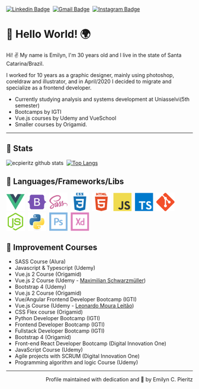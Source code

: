 [![Linkedin Badge](https://img.shields.io/badge/-LinkedIn-blue?style=flat-square&logo=Linkedin&logoColor=white&link=https://www.linkedin.com/in/ecpieritz/)](https://www.linkedin.com/in/ecpieritz/)&nbsp;
[![Gmail Badge](https://img.shields.io/badge/-Gmail-c14438?style=flat-square&logo=Gmail&logoColor=white&link=mailto:ecpieritz@gmail.com)](mailto:ecpieritz@gmail.com)&nbsp;
[![Instagram Badge](https://img.shields.io/badge/-Instagram-purple?style=flat-square&logo=Instagram&logoColor=white&link=https://www.instagram.com/ecpieritz/)](https://www.instagram.com/ecpieritz/)

# 👋 Hello World! 🌍

Hi! :v: My name is Emilyn, I'm 30 years old and I live in the state of Santa Catarina/Brazil.

I worked for 10 years as a graphic designer, mainly using photoshop, coreldraw and illustrator, and in April/2020 I decided to migrate and specialize as a frontend developer. 

- Currently studying analysis and systems development at Uniasselvi(5th semester)
- Bootcamps by IGTI
- Vue.js courses by Udemy and VueSchool
- Smaller courses by Origamid.

---

## 💬 Stats 

![ecpieritz github stats](https://github-readme-stats.vercel.app/api?username=ecpieritz&show_icons=true&theme=radical)<span>&nbsp;&nbsp;</span>[![Top Langs](https://github-readme-stats.vercel.app/api/top-langs/?username=ecpieritz&layout=compact&theme=radical)](https://github.com/ecpieritz/github-readme-stats)

## :minidisc: Languages/Frameworks/Libs 

<p align="left">
    <img src="https://raw.githubusercontent.com/devicons/devicon/master/icons/vuejs/vuejs-original.svg" alt="vue" width="50" height="50" />&nbsp;
    <img src="https://raw.githubusercontent.com/devicons/devicon/master/icons/bootstrap/bootstrap-plain.svg" alt="bootstrap" width="50" height="50" />&nbsp;
    <img src="https://raw.githubusercontent.com/devicons/devicon/master/icons/sass/sass-original.svg" alt="sass" width="50" height="50" />&nbsp;
    <img src="https://raw.githubusercontent.com/devicons/devicon/master/icons/css3/css3-plain-wordmark.svg" alt="css3" width="50" height="50" />&nbsp;
    <img src="https://raw.githubusercontent.com/devicons/devicon/master/icons/html5/html5-plain-wordmark.svg" alt="html5" width="50" height="50" />&nbsp;
    <img src="https://raw.githubusercontent.com/devicons/devicon/master/icons/javascript/javascript-original.svg" alt="javascript" width="50" height="50" />&nbsp;
    <img src="https://raw.githubusercontent.com/devicons/devicon/master/icons/typescript/typescript-plain.svg" alt="typescript" width="50" height="50" />&nbsp;
    <img src="https://raw.githubusercontent.com/devicons/devicon/master/icons/git/git-plain.svg" alt="git" width="50" height="50" />&nbsp;
    <img src="https://raw.githubusercontent.com/devicons/devicon/master/icons/nodejs/nodejs-original.svg" alt="nodejs" width="50" height="50" />&nbsp;
    <img src="https://raw.githubusercontent.com/devicons/devicon/master/icons/python/python-original.svg" alt="python" width="50" height="50" />&nbsp;
    <img src="https://raw.githubusercontent.com/devicons/devicon/master/icons/photoshop/photoshop-line.svg" alt="photoshop" width="50" height="50" />&nbsp;
    <img src="https://raw.githubusercontent.com/devicons/devicon/master/icons/xd/xd-line.svg" alt="xd" width="50" height="50" />
</p>

##  :blue_book: Improvement Courses
- SASS Course (Alura)
- Javascript & Typescript (Udemy)
- Vue.js 2 Course (Origamid)
- Vue.js 2 Course (Udemy - <a href="https://www.udemy.com/user/maximilian-schwarzmuller/" target="_blank">Maximilian Schwarzmüller</a>)
- Bootstrap 4 (Udemy)
- Vue.js 2 Course (Origamid)
- Vue/Angular Frontend Developer Bootcamp (IGTI)
- Vue.js Course (Udemy - <a href="https://www.udemy.com/user/leonardomouraleitao/" target="_blank">Leonardo Moura Leitão</a>)
- CSS Flex course (Origamid)
- Python Developer Bootcamp (IGTI)
- Frontend Developer Bootcamp (IGTI)
- Fullstack Developer Bootcamp (IGTI)
- Bootstrap 4 (Origamid)
- Front-end React Developer Bootcamp (Digital Innovation One)
- JavaScript Course (Udemy)
- Agile projects with SCRUM (Digital Innovation One)
- Programming algorithm and logic Course (Udemy)

---
<p align = "right">Profile maintained with dedication and 💙 by Emilyn C. Pieritz</p>
